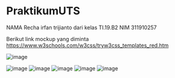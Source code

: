 # PraktikumUTS
NAMA Recha irfan trijianto dari kelas TI.19.B2 NIM 311910257

Berikut link mockup yang diminta  https://www.w3schools.com/w3css/tryw3css_templates_red.htm

![image](https://user-images.githubusercontent.com/81579730/116899559-e2b12f00-ac61-11eb-87e3-95fdb18c7ce5.png)

![image](https://user-images.githubusercontent.com/81579730/116899649-05dbde80-ac62-11eb-9907-a125db8bdd81.png)
![image](https://user-images.githubusercontent.com/81579730/116899698-112f0a00-ac62-11eb-8d5d-e0fc99a24969.png)
![image](https://user-images.githubusercontent.com/81579730/116899716-1b510880-ac62-11eb-89de-69f77d541ac4.png)
![image](https://user-images.githubusercontent.com/81579730/116899761-273cca80-ac62-11eb-8689-7bfaee430e3d.png)
![image](https://user-images.githubusercontent.com/81579730/116899787-30c63280-ac62-11eb-8409-e871851fc0ed.png)
